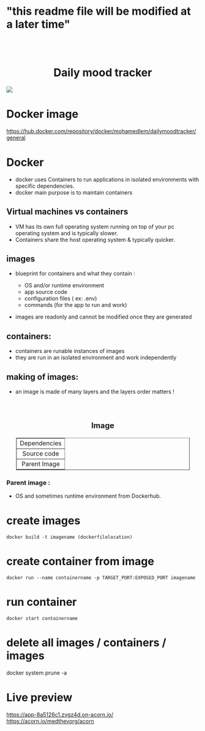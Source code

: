 # "this readme file will be modified at a later time"

<br/>
<br/>
<h1 align="center"> Daily mood tracker</h1>

<img src="./src//assets//preview.gif"/>

# Docker image

https://hub.docker.com/repository/docker/mohamedlem/dailymoodtracker/general
<br/>

# Docker

-   docker uses Containers to run applications in isolated environments with specific dependencies.
-   docker main purpose is to maintain containers

## Virtual machines vs containers

-   VM has its own full operating system running on top of your pc operating system and is typically slower.
-   Containers share the host operating system & typically quicker.

## images

-   blueprint for containers and what they contain :

    -   OS and/or runtime environment
    -   app source code
    -   configuration files ( ex: .env)
    -   commands (for the app to run and work)

-   images are readonly and cannot be modified once they are generated

## containers:

-   containers are runable instances of images
-   they are run in an isolated environment and work independently

## making of images:

-   an image is made of many layers and the layers order matters !
</br>
</br>
<p style="width:100%; text-align:center;font-weight:bold;font-size:20px">Image</p>
<table border="1" style="width:90%; margin-inline:auto; text-align:center;">
<tr>
<td col-span="3" border="2">Dependencies</td>
</tr>
<tr>
<td col-span="3" border="2">Source code</td>
</tr>
<tr>
<td col-span="3" border="2">Parent Image</td>
</tr>
</table>

### Parent image :

-   OS and sometimes runtime environment from Dockerhub.

# create images

```
docker build -t imagename (dockerfilelocation)
```

# create container from image

```
docker run --name containername -p TARGET_PORT:EXPOSED_PORT imagename
```

# run container

```
docker start containername
```

# delete all images / containers / images

docker system prune -a

# Live preview

https://app-8a5126c1.zvgz4d.on-acorn.io/
https://acorn.io/medthevorg/acorn
